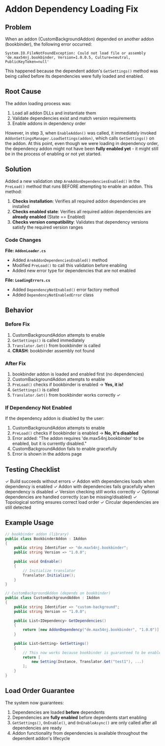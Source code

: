 ﻿# Addon Dependency Loading Fix

## Problem
When an addon (CustomBackgroundAddon) depended on another addon (bookbinder), the following error occurred:
```
System.IO.FileNotFoundException: Could not load file or assembly 'de.max54nj.bookbinder, Version=1.0.0.5, Culture=neutral, PublicKeyToken=null'
```

This happened because the dependent addon's `GetSettings()` method was being called before its dependencies were fully loaded and enabled.

## Root Cause
The addon loading process was:
1. Load all addon DLLs and instantiate them
2. Validate dependencies exist and match version requirements
3. Enable addons in dependency order

However, in step 3, when `EnableAddon()` was called, it immediately invoked `AddonSettingsManager.LoadSettings(addon)`, which calls `GetSettings()` on the addon. At this point, even though we were loading in dependency order, the dependency addon might not have been **fully enabled yet** - it might still be in the process of enabling or not yet started.

## Solution
Added a new validation step `AreAddonDependenciesEnabled()` in the `PreLoad()` method that runs BEFORE attempting to enable an addon. This method:

1. **Checks installation**: Verifies all required addon dependencies are installed
2. **Checks enabled state**: Verifies all required addon dependencies are **already enabled** (State == Enabled)
3. **Checks version compatibility**: Validates that dependency versions satisfy the required version ranges

### Code Changes

**File: `AddonLoader.cs`**
- Added `AreAddonDependenciesEnabled()` method
- Modified `PreLoad()` to call this validation before enabling
- Added new error type for dependencies that are not enabled

**File: `LoadingErrors.cs`**
- Added `DependencyNotEnabled()` error factory method
- Added `DependencyNotEnabledError` class

## Behavior

### Before Fix
1. CustomBackgroundAddon attempts to enable
2. `GetSettings()` is called immediately
3. `Translator.Get()` from bookbinder is called
4. **CRASH**: bookbinder assembly not found

### After Fix
1. bookbinder addon is loaded and enabled first (no dependencies)
2. CustomBackgroundAddon attempts to enable
3. `PreLoad()` checks if bookbinder is enabled → **Yes, it is!**
4. `GetSettings()` is called
5. `Translator.Get()` from bookbinder works correctly ✓

### If Dependency Not Enabled
If the dependency addon is disabled by the user:
1. CustomBackgroundAddon attempts to enable
2. `PreLoad()` checks if bookbinder is enabled → **No, it's disabled**
3. Error added: "The addon requires 'de.max54nj.bookbinder' to be enabled, but it is currently disabled."
4. CustomBackgroundAddon fails to enable gracefully
5. Error is shown in the addons page

## Testing Checklist

✓ Build succeeds without errors
✓ Addon with dependencies loads when dependency is enabled
✓ Addon with dependencies fails gracefully when dependency is disabled
✓ Version checking still works correctly
✓ Optional dependencies are handled correctly (can be missing/disabled)
✓ Topological sorting ensures correct load order
✓ Circular dependencies are still detected

## Example Usage

```csharp
// bookbinder addon (library)
public class BookbinderAddon : IAddon
{
    public string Identifier => "de.max54nj.bookbinder";
    public string Version => "1.0.0";
    
    public void OnEnable()
    {
        // Initialize translator
        Translator.Initialize();
    }
}

// CustomBackgroundAddon (depends on bookbinder)
public class CustomBackgroundAddon : IAddon
{
    public string Identifier => "custom-background";
    public string Version => "1.0.0";
    
    public List<IDependency> GetDependencies()
    {
        return [new AddonDependency("de.max54nj.bookbinder", "1.0.0")];
    }
    
    public List<Setting> GetSettings()
    {
        // This now works because bookbinder is guaranteed to be enabled!
        return [
            new Setting(Instance, Translator.Get("test1"), ...)
        ];
    }
}
```

## Load Order Guarantee

The system now guarantees:
1. Dependencies are loaded **before** dependents
2. Dependencies are **fully enabled** before dependents start enabling
3. `GetSettings()`, `OnEnable()`, and `OnEnableAsync()` are only called after all dependencies are ready
4. Addon functionality from dependencies is available throughout the dependent addon's lifecycle

